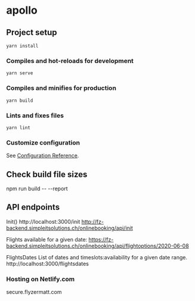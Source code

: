 # apollo

## Project setup
```
yarn install
```

### Compiles and hot-reloads for development
```
yarn serve
```

### Compiles and minifies for production
```
yarn build
```

### Lints and fixes files
```
yarn lint
```

### Customize configuration
See [Configuration Reference](https://cli.vuejs.org/config/).

## Check build file sizes
npm run build -- --report
## API endpoints
Init()
http://localhost:3000/init
http://fz-backend.simpleitsolutions.ch/onlinebooking/api/init

Flights available for a given date:
https://fz-backend.simpleitsolutions.ch/onlinebooking/api/flightoptions/2020-06-08

FlightsDates
List of dates and timeslots:availability for a given date range.
http://localhost:3000/flightsdates




### Hosting on Netlify.com
secure.flyzermatt.com

